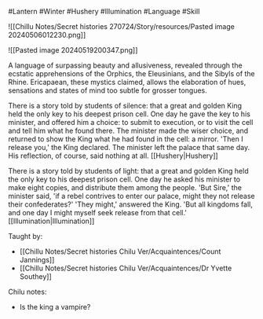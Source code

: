 #Lantern #Winter #Hushery #Illumination #Language #Skill 

![[Chillu Notes/Secret histories 270724/Story/resources/Pasted image 20240506012230.png]]

![[Pasted image 20240519200347.png]]

A language of surpassing beauty and allusiveness, revealed through the ecstatic apprehensions of the Orphics, the Eleusinians, and the Sibyls of the Rhine. Ericapaean, these mystics claimed, allows the elaboration of hues, sensations and states of mind too subtle for grosser tongues.

There is a story told by students of silence: that a great and golden King held the only key to his deepest prison cell. One day he gave the key to his minister, and offered him a choice: to submit to execution, or to visit the cell and tell him what he found there. The minister made the wiser choice, and returned to show the King what he had found in the cell: a mirror. 'Then I release you,' the King declared. The minister left the palace that same day. His reflection, of course, said nothing at all. [[Hushery|Hushery]]

There is a story told by students of light: that a great and golden King held the only key to his deepest prison cell. One day he asked his minister to make eight copies, and distribute them among the people. 'But Sire,' the minister said, 'if a rebel contrives to enter our palace, might they not release their confederates?' 'They might,' answered the King. 'But all kingdoms fall, and one day I might myself seek release from that cell.' [[Illumination|Illumination]]

Taught by:
- [[Chillu Notes/Secret histories Chilu Ver/Acquaintences/Count Jannings]]
- [[Chillu Notes/Secret histories Chilu Ver/Acquaintences/Dr Yvette Southey]]

Chilu notes:
-  Is the king a vampire?